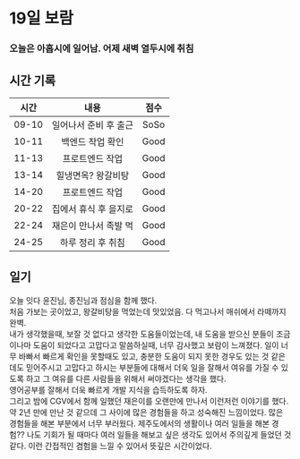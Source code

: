 # 19일 보람

### 오늘은 아홉시에 일어남. 어제 새벽 열두시에 취침

## 시간 기록 
|시간|내용|점수|
|:-:|:-:|:-:|
|09-10|일어나서 준비 후 출근|SoSo|
|10-11|백엔드 작업 확인|Good|
|11-13|프로트엔드 작업|Good|
|13-14|힐냉면옥? 왕갈비탕|Good|
|14-20|프로트엔드 작업|Good|
|20-22|집에서 휴식 후 을지로|Good|
|22-24|재은이 만나서 족발 먹|Good|
|24-25|하루 정리 후 취침|Good|

## 일기
오늘 잇다 윤진님, 종진님과 점심을 함께 했다.  
처음 가보는 곳이었고, 왕갈비탕을 먹었는데 맛있었음. 다 먹고나서 매쉬에서 라떼까지 완벽.  
내가 생각했을때, 보잘 것 없다고 생각한 도움들이었는데, 내 도움을 받으신 분들이 조금이나마 도움이 되었다고 고맙다고 말씀하실때, 너무 감사했고 보람이 느껴졌다. 일이 너무 바빠서 빠르게 확인을 못할때도 있고, 충분한 도움이 되지 못한 경우도 있는 것 같은데도 믿어주시고 고맙다고 하시는 부분들에 대해서 더욱 일을 잘해서 여유를 가질 수 있도록 하고 그 여유를 다른 사람들을 위해서 써야겠다는 생각을 했다.  
영어공부를 잘해서 더욱 빠르게 개발 지식을 습득하도록 하자.  
그리고 밤에 CGV에서 함께 일했던 재은이를 오랜만에 만나서 이런저런 이야기를 했다. 약 2년 만에 만난 것 같으데 그 사이에 많은 경험들을 하고 성숙해진 느낌이었다. 많은 경험들을 해본 부분에서 너무 부러웠다. 제주도에서의 생활이나 여러 일들을 해본 경험?? 나도 기회가 될 때마다 여러 일들을 해보고 싶은 생각도 있어서 주의깊게 들었던 것 같다. 이런 간접적인 겸험을 느낄 수 있어서 뜻깊은 시간이었다.
